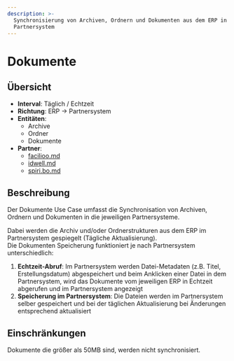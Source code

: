 ```yaml
---
description: >-
  Synchronisierung von Archiven, Ordnern und Dokumenten aus dem ERP in das
  Partnersystem
---
```


# Dokumente

## Übersicht

* **Interval**: Täglich / Echtzeit
* **Richtung**: ERP -> Partnersystem
* **Entitäten**:
  * Archive
  * Ordner
  * Dokumente
* **Partner**:
  * [facilioo.md](../partner-and-apps/facilioo.md "mention")
  * [idwell.md](../partner-and-apps/idwell.md "mention")
  * [spiri.bo.md](../partner-and-apps/spiri.bo.md "mention")

## Beschreibung

Der Dokumente Use Case umfasst die Synchronisation von Archiven, Ordnern und Dokumenten in die jeweiligen Partnersysteme.

Dabei werden die Archiv und/oder Ordnerstrukturen aus dem ERP im Partnersystem gespiegelt (Tägliche Aktualisierung).\
Die Dokumenten Speicherung funktioniert je nach Partnersystem unterschiedlich:

1. **Echtzeit-Abruf**: Im Partnersystem werden Datei-Metadaten (z.B. Titel, Erstellungsdatum) abgespeichert und beim Anklicken einer Datei in dem Partnersystem, wird das Dokumente vom jeweiligen ERP in Echtzeit abgerufen und im Partnersystem angezeigt
2. **Speicherung im Partnersystem**: Die Dateien werden im Partnersystem selber gespeichert und bei der täglichen Aktualisierung bei Änderungen entsprechend aktualisiert

## Einschränkungen

Dokumente die größer als 50MB sind, werden nicht synchronisiert.
